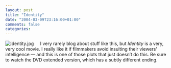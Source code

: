 ```yaml
---
layout: post
title: "Identity"
date: "2004-03-09T23:16:00+01:00"
comments: false
categories: 
---
```


<p><a href="http://www.imdb.com/title/tt0309698/"><img src="/blog/st/archives/identity.jpg" alt="identity.jpg" style="float: left; border: 0; margin-right: 20px" /></a>
I very rarely blog about stuff like this, but <em>Identity</em> is a very, very cool movie. I really like it if filmmakers avoid insulting their viewers&#8217; intelligence &mdash; and this is one of those plots that just doesn&#8217;t do this.
Be sure to watch the DVD extended version, which has a subtly different ending.
<br style="clear: both" /></p>



